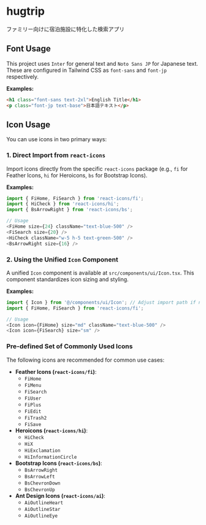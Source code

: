 # hugtrip
ファミリー向けに宿泊施設に特化した検索アプリ

## Font Usage

This project uses `Inter` for general text and `Noto Sans JP` for Japanese text. These are configured in Tailwind CSS as `font-sans` and `font-jp` respectively.

**Examples:**

```html
<h1 class="font-sans text-2xl">English Title</h1>
<p class="font-jp text-base">日本語テキスト</p>
```

## Icon Usage

You can use icons in two primary ways:

### 1. Direct Import from `react-icons`

Import icons directly from the specific `react-icons` package (e.g., `fi` for Feather Icons, `hi` for Heroicons, `bs` for Bootstrap Icons).

**Examples:**

```typescript
import { FiHome, FiSearch } from 'react-icons/fi';
import { HiCheck } from 'react-icons/hi';
import { BsArrowRight } from 'react-icons/bs';

// Usage
<FiHome size={24} className="text-blue-500" />
<FiSearch size={20} />
<HiCheck className="w-5 h-5 text-green-500" />
<BsArrowRight size={16} />
```

### 2. Using the Unified `Icon` Component

A unified `Icon` component is available at `src/components/ui/Icon.tsx`. This component standardizes icon sizing and styling.

**Examples:**

```typescript
import { Icon } from '@/components/ui/Icon'; // Adjust import path if necessary
import { FiHome, FiSearch } from 'react-icons/fi';

// Usage
<Icon icon={FiHome} size="md" className="text-blue-500" />
<Icon icon={FiSearch} size="sm" />
```

### Pre-defined Set of Commonly Used Icons

The following icons are recommended for common use cases:

*   **Feather Icons (`react-icons/fi`)**:
    *   `FiHome`
    *   `FiMenu`
    *   `FiSearch`
    *   `FiUser`
    *   `FiPlus`
    *   `FiEdit`
    *   `FiTrash2`
    *   `FiSave`
*   **Heroicons (`react-icons/hi`)**:
    *   `HiCheck`
    *   `HiX`
    *   `HiExclamation`
    *   `HiInformationCircle`
*   **Bootstrap Icons (`react-icons/bs`)**:
    *   `BsArrowRight`
    *   `BsArrowLeft`
    *   `BsChevronDown`
    *   `BsChevronUp`
*   **Ant Design Icons (`react-icons/ai`)**:
    *   `AiOutlineHeart`
    *   `AiOutlineStar`
    *   `AiOutlineEye`
